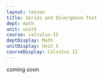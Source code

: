 ```yaml
---
layout: lesson
title: Series and Divergence Test
dept: math
unit: unit5
course: calculus-II
deptDisplay: Math
unitDisplay: Unit 5
courseDisplay: Calculus II
---
```


coming soon
